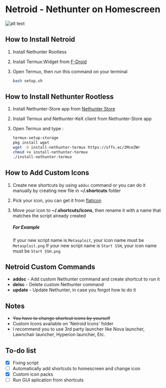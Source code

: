# Netroid - Nethunter on Homescreen

![alt text](images/nethunter-logo-gray-trans.png "Nethunter Logo")

## How to Install Netroid

1. Install Nethunter Rootless
2. Install Termux:Widget from [F-Droid](https://f-droid.org/en/packages/com.termux.widget/)
3. Open Termux, then run this command on your terminal

   ```bash
   bash setup.sh 
   ```

## How to Install Nethunter Rootless

1. Install Nethunter-Store app from [Nethunter Store](https://store.nethunter.com/)
2. Install Termux and Nethunter-KeX client from Nethunter-Store app
3. Open Termux and type :

   ```sh
   termux-setup-storage
   pkg install wget
   wget -O install-nethunter-termux https://offs.ec/2MceZWr
   chmod +x install-nethunter-termux
   ./install-nethunter-termux
   ```

## How to Add Custom Icons

1. Create new shortcuts by using ```addsc``` command or you can do it manually by creating new file in **~/.shortcuts** folder
2. Pick your icon, you can get it from [flaticon](https://www.flaticon.com/icons)
3. Move your icon to **~/.shortcuts/icons**, then rename it with a name that matches the script already created

   ##### For Example

   If your new script name is ```Metasploit```, your icon name must be ```Metasploit.png```
   If your new script name is ```Start SSH```, your icon name must be ```Start SSH.png```

## Netroid Custom Commands

+ **addsc** - Add custom Nethunter command and create shortcut to run it
+ **delsc** - Delete custom Nethunter command
+ **update** - Update Nethunter, in case you forgot how to do it

## Notes

+ ~~You have to change shortcut icons by yourself~~
+ Custom Icons available on 'Netroid Icons' folder
+ I recommend you to use 3rd party launcher like Nova launcher, Lawnchair launcher, Hyperion launcher, Etc.

## To-do list

- [x] Fixing script
- [ ] Automatically add shortcuts to homescreen and change icon
- [x] Custom icon packs
- [ ] Run GUI aplication from shortcuts
